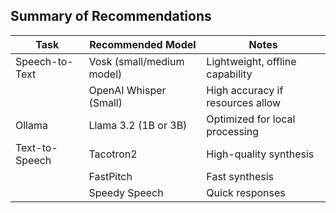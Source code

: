 ## Summary of Recommendations

| Task                | Recommended Model          | Notes                                       |
|---------------------|----------------------------|---------------------------------------------|
| Speech-to-Text      | Vosk (small/medium model)  | Lightweight, offline capability             |
|                     | OpenAI Whisper (Small)     | High accuracy if resources allow            |
| Ollama              | Llama 3.2 (1B or 3B)       | Optimized for local processing               |
| Text-to-Speech      | Tacotron2                   | High-quality synthesis                       |
|                     | FastPitch                   | Fast synthesis                               |
|                     | Speedy Speech               | Quick responses                             |